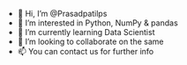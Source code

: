 - 👋 Hi, I’m @Prasadpatilps
- 👀 I’m interested in Python, NumPy & pandas  
- 🌱 I’m currently learning Data Scientist 
- 💞️ I’m looking to collaborate on the same  
- 📫 You can contact us for further info 

<!---
Prasadpatilps/Prasadpatilps is a ✨ special ✨ repository because its `README.md` (this file) appears on your GitHub profile.
You can click the Preview link to take a look at your changes.
--->

